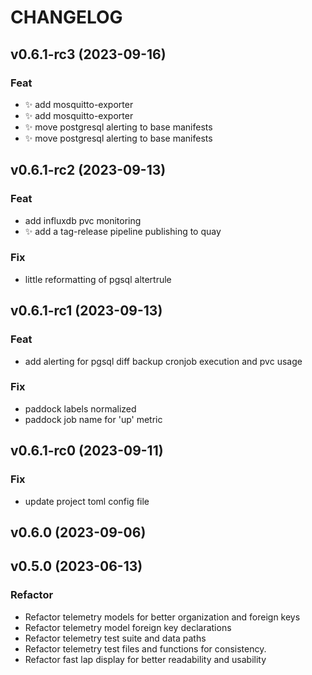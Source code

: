 # CHANGELOG

## v0.6.1-rc3 (2023-09-16)

### Feat

- ✨ add mosquitto-exporter
- ✨ add mosquitto-exporter
- ✨ move postgresql alerting to base manifests
- ✨ move postgresql alerting to base manifests

## v0.6.1-rc2 (2023-09-13)

### Feat

- add influxdb pvc monitoring
- ✨ add a tag-release pipeline publishing to quay

### Fix

- little reformatting of pgsql altertrule

## v0.6.1-rc1 (2023-09-13)

### Feat

- add alerting for pgsql diff backup cronjob execution and pvc usage

### Fix

- paddock labels normalized
- paddock job name for 'up' metric

## v0.6.1-rc0 (2023-09-11)

### Fix

- update project toml config file

## v0.6.0 (2023-09-06)

## v0.5.0 (2023-06-13)

### Refactor

- Refactor telemetry models for better organization and foreign keys
- Refactor telemetry model foreign key declarations
- Refactor telemetry test suite and data paths
- Refactor telemetry test files and functions for consistency.
- Refactor fast lap display for better readability and usability
